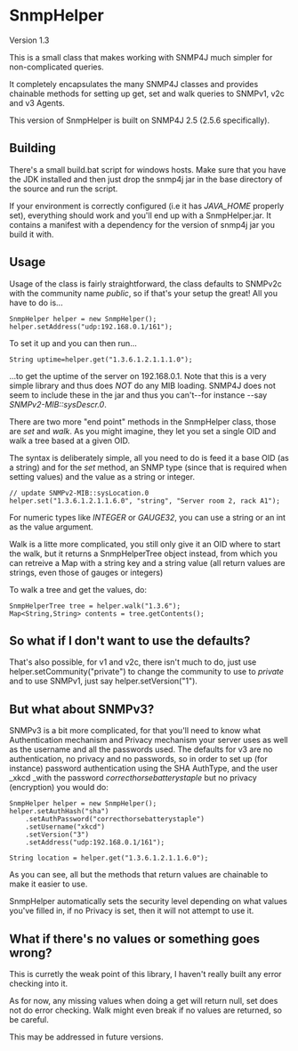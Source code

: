 SnmpHelper
==========

Version 1.3

This is a small class that makes working with SNMP4J much simpler for
non-complicated queries.

It completely encapsulates the many SNMP4J classes and provides
chainable methods for setting up get, set and walk queries to SNMPv1,
v2c and v3 Agents.

This version of SnmpHelper is built on SNMP4J 2.5 (2.5.6 specifically).

Building
--------

There's a small build.bat script for windows hosts. Make sure that you
have the JDK installed and then just drop the snmp4j jar in the base
directory of the source and run the script.

If your environment is correctly configured (i.e it has *JAVA_HOME*
properly set), everything should work and you'll end up with a
SnmpHelper.jar. It contains a manifest with a dependency for the version
of snmp4j jar you build it with.

Usage
-----

Usage of the class is fairly straightforward, the class defaults to
SNMPv2c with the community name _public_, so if that's your setup
the great! All you have to do is...

```
SnmpHelper helper = new SnmpHelper();
helper.setAddress("udp:192.168.0.1/161");
```

To set it up and you can then run...

```
String uptime=helper.get("1.3.6.1.2.1.1.1.0");
```

...to get the uptime of the server on 192.168.0.1. Note that this is a
very simple library and thus does _NOT_ do any MIB loading. SNMP4J does
not seem to include these in the jar and thus you can't--for instance
--say _SNMPv2-MIB::sysDescr.0_.

There are two more "end point" methods in the SnmpHelper class, those
are _set_ and  _walk_. As you might imagine, they let you set a single
OID and walk a tree based at a given OID.

The syntax is deliberately simple, all you need to do is feed it a base
OID (as a string) and for the _set_ method, an SNMP type (since that is
required when setting values) and the value as a string or integer.


```
// update SNMPv2-MIB::sysLocation.0
helper.set("1.3.6.1.2.1.1.6.0", "string", "Server room 2, rack A1");
```

For numeric types like _INTEGER_ or _GAUGE32_, you can use a string
or an int as the value argument.

Walk is a litte more complicated, you still only give it an OID where to
start the walk, but it returns a SnmpHelperTree object instead, from
which you can retreive a Map with a string key and a string value (all
return values are strings, even those of gauges or integers)

To walk a tree and get the values, do:

```
SnmpHelperTree tree = helper.walk("1.3.6");
Map<String,String> contents = tree.getContents();
```

So what if I don't want to use the defaults?
--------------------------------------------

That's also possible, for v1 and v2c, there isn't much to do, just use
helper.setCommunity("private") to change the community to use to
_private_ and to use SNMPv1, just say helper.setVersion("1").

But what about SNMPv3?
----------------------

SNMPv3 is a bit more complicated, for that you'll need to know what
Authentication mechanism and Privacy mechanism your server uses
as well as the username and all the passwords used. The defaults for
v3 are no authentication, no privacy and no passwords, so in order
to set up (for instance) password authentication using the SHA AuthType,
and the user _xkcd _with the password _correcthorsebatterystaple_ but no
privacy (encryption) you would do:


```
SnmpHelper helper = new SnmpHelper();
helper.setAuthHash("sha")
	.setAuthPassword("correcthorsebatterystaple")
	.setUsername("xkcd")
	.setVersion("3")
	.setAddress("udp:192.168.0.1/161");

String location = helper.get("1.3.6.1.2.1.1.6.0");
```

As you can see, all but the methods that return values are chainable
to make it easier to use. 

SnmpHelper automatically sets the security level depending on what
values you've filled in, if no Privacy is set, then it will not
attempt to use it.

What if there's no values or something goes wrong?
--------------------------------------------------

This is curretly the weak point of this library, I haven't really
built any error checking into it.

As for now, any missing values when doing a get will return null, set
does not do error checking. Walk might even break if no values are
returned, so be careful.

This may be addressed in future versions.
